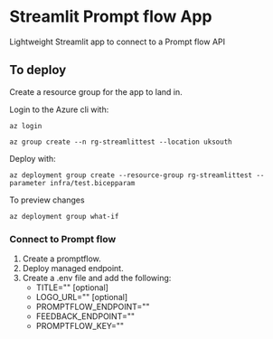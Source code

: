# Streamlit Prompt flow App

Lightweight Streamlit app to connect to a Prompt flow API

## To deploy

Create a resource group for the app to land in.

Login to the Azure cli with:

```console
az login
```

```console
az group create --n rg-streamlittest --location uksouth
```



Deploy with:

```console
az deployment group create --resource-group rg-streamlittest --parameter infra/test.bicepparam 
```

To preview changes

```console
az deployment group what-if 
```


### Connect to Prompt flow
1. Create a promptflow.
2. Deploy managed endpoint.
3. Create a .env file and add the following:
    - TITLE="" [optional]
    - LOGO_URL="" [optional]
    - PROMPTFLOW_ENDPOINT=""
    - FEEDBACK_ENDPOINT=""
    - PROMPTFLOW_KEY=""